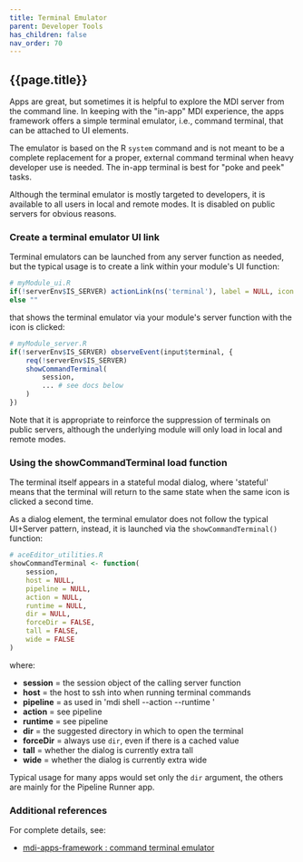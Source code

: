 ```yaml
---
title: Terminal Emulator
parent: Developer Tools
has_children: false
nav_order: 70
---
```


## {{page.title}}

Apps are great, but sometimes it is helpful 
to explore the MDI server from the command line.
In keeping with the "in-app" MDI experience, the apps
framework offers a simple terminal emulator, i.e., command terminal,
that can be attached to UI elements.

The emulator is based on the R `system` command and
is not meant to be a complete replacement for a 
proper, external command terminal when heavy developer use is needed.
The in-app terminal is best for "poke and peek" tasks.

Although the terminal emulator is mostly targeted to developers,
it is available to all users in local and remote modes.
It is disabled on public servers for obvious reasons.

### Create a terminal emulator UI link

Terminal emulators can be launched from any server function as needed, but the typical
usage is to create a link within your module's UI function:

```r
# myModule_ui.R
if(!serverEnv$IS_SERVER) actionLink(ns('terminal'), label = NULL, icon = icon("terminal")) 
else ""
```

that shows the terminal emulator via your module's server
function with the icon is clicked:

```r
# myModule_server.R
if(!serverEnv$IS_SERVER) observeEvent(input$terminal, {
    req(!serverEnv$IS_SERVER)
    showCommandTerminal(
        session,
        ... # see docs below
    )  
})
```

Note that it is appropriate to reinforce the suppression
of terminals on public servers, although the underlying module
will only load in local and remote modes.

### Using the showCommandTerminal load function

The terminal itself appears in a stateful modal dialog,
where 'stateful' means that the terminal will return
to the same state when the same icon is clicked a second time.

As a dialog element, the terminal emulator does not follow the typical
UI+Server pattern, instead, it is launched via the `showCommandTerminal()` function:

```r
# aceEditor_utilities.R
showCommandTerminal <- function(
    session, 
    host = NULL, 
    pipeline = NULL,
    action = NULL,
    runtime = NULL,
    dir = NULL, 
    forceDir = FALSE,
    tall = FALSE,
    wide = FALSE
)
```

where:
- **session** = the session object of the calling server function
- **host** = the host to ssh into when running terminal commands
- **pipeline** = as used in 'mdi <pipeline> shell --action <action> --runtime <runtime>'
- **action** = see pipeline
- **runtime** = see pipeline
- **dir** = the suggested directory in which to open the terminal
- **forceDir** = always use `dir`, even if there is a cached value
- **tall** = whether the dialog is currently extra tall
- **wide** = whether the dialog is currently extra wide

Typical usage for many apps would set only the `dir` argument,
the others are mainly for the Pipeline Runner app.

### Additional references

For complete details, see:

- [mdi-apps-framework : command terminal emulator](https://github.com/MiDataInt/mdi-apps-framework/tree/main/shiny/shared/session/modules/widgets/framework/commandTerminal)
